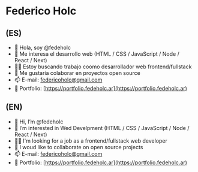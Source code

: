# Federico Holc

## (ES)
- 👋 Hola, soy @fedeholc
- 👀 Me interesa el desarrollo web (HTML / CSS / JavaScript / Node / React / Next)
- 🧑‍💻️ Estoy buscando trabajo coomo desarrollador web frontend/fullstack
- 💞️ Me gustaría colaborar en proyectos open source
- 📫 E-mail: federicoholc@gmail.com
- 🌠️ Portfolio: [https://portfolio.fedeholc.ar](https://portfolio.fedeholc.ar)

## (EN)
- 👋 Hi, I’m @fedeholc
- 👀 I’m interested in Wed Develpment (HTML / CSS / JavaScript / Node / React / Next)
- 🧑‍💻️ I'm looking for a job as a frontend/fullstack web developer
- 💞️ I woud like to collaborate on open source projects
- 📫 E-mail: federicoholc@gmail.com
- 🌠️ Portfolio: [https://portfolio.fedeholc.ar](https://portfolio.fedeholc.ar)

